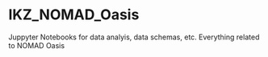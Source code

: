 # IKZ_NOMAD_Oasis
Juppyter Notebooks for data analyis, data schemas, etc. Everything related to NOMAD Oasis
